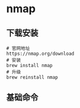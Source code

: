 # nmap

## 下载安装

```
# 官网地址
https://nmap.org/download
# 安装
brew install nmap
# 升级
brew reinstall nmap
```

## 基础命令